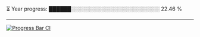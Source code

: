 
⏳ Year progress: ██████░░░░░░░░░░░░░░░░░░░░░░░░ 22.46 %

---

[![Progress Bar CI](https://github.com/thatoranzhevyy/thatoranzhevyy/actions/workflows/node.js.yml/badge.svg)](https://github.com/thatoranzhevyy/thatoranzhevyy/actions/workflows/node.js.yml)

